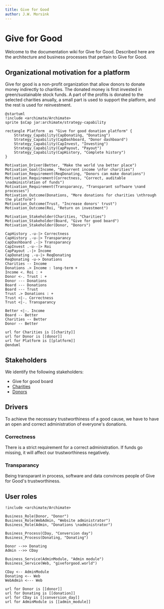 ```yaml
---
title: Give for Good
author: J.W. Morsink
---
```

# Give for Good 

Welcome to the documentation wiki for Give for Good.
Described here are the architecture and business processes that pertain to Give for Good.

## Organizational motivation for a platform

Give for good is a non-profit organization that allow donors to donate money indirectly to charities.
The donated money is first invested in green/sustainable stock funds.
A part of the profits is donated to the selected charities anually, a small part is used to support the platform, and the rest is used for reinvestment.

```plantuml
@startuml
!include <archimate/Archimate>
sprite $sCap jar:archimate/strategy-capability

rectangle Platform  as "Give for good donation platform" {
    Strategy_Capability(CapDonating, "Donating")
    Strategy_Capability(CapDashboard, "Donor dashboard")
    Strategy_Capability(CapInvest, "Investing")
    Strategy_Capability(CapPayout, "Payout")
    Strategy_Capability(CapHistory, "Complete history")
} 

Motivation_Driver(Better, "Make the world \na better place")
Motivation_Goal(Income, "Recurrent income \nfor charities")
Motivation_Requirement(ReqDonating, "Donors can make donations")
Motivation_Requirement(Correctness, "Correct, auditable \nadministration of funds")
Motivation_Requirement(Transparancy, "Transparant software \nand processes")
Motivation_Outcome(Donations, "More donations for charities \nthrough the platform")
Motivation_Outcome(Trust, "Increase donors' trust")
Motivation_Outcome(Roi, "Return on investment")

Motivation_Stakeholder(Charities, "Charities")
Motivation_Stakeholder(Board, "Give for good board")
Motivation_Stakeholder(Donor, "Donors")

CapHistory .-u-|> Correctness
CapHistory .-u-|> Transparancy
CapDashboard .-|> Transparancy
CapInvest .-u--|> Roi
CapPayout .-|> Income
CapDonating .-u-|> ReqDonating
ReqDonating -u-> Donations
Charities -- Income
Donations .> Income : long-term +
Income <. Roi : +
Donor <-. Trust : +
Donor --- Donations
Board --- Donations
Board --- Trust
Trust .> Donations : +
Trust <|-. Correctness
Trust <|-. Transparancy

Better <|-. Income
Board -- Better
Charities -- Better
Donor -- Better

url for Charities is [[charity]]
url for Donor is [[donor]]
url for Platform is [[platform]]
@enduml
```


## Stakeholders

We identify the following stakeholders:

* Give for good board
* [Charities](./charity)
* [Donors](./donor)

## Drivers

To achieve the necessary trustworthiness of a good cause, we have to have an open and correct administration of everyone's donations.

### Correctness

There is a strict requirement for a correct administration. 
If funds go missing, it will affect our trustworthiness negatively.

### Transparancy

Being transparant in process, software and data convinces people of Give for Good's trustworthiness.

## User roles

```plantuml
!include <archimate/Archimate>

Business_Role(Donor, "Donor")
Business_Role(WebAdmin, "Website administrator")
Business_Role(Admin, "Donations \nadministrator")

Business_Process(CDay, "Conversion day")
Business_Process(Donating, "Donating")

Donor -->> Donating
Admin -->> CDay

Business_Service(AdminModule, "Admin module")
Business_Service(Web, "giveforgood.world")

CDay <-- AdminModule
Donating <-- Web
WebAdmin <--- Web

url for Donor is [[donor]]
url for Donating is [[donation]]
url for CDay is [[conversion_day]]
url for AdminModule is [[admin_module]]
```

